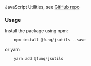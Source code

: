 JavaScript Utilities, see [GitHub repo](https://github.com/funq/jsutils)

### Usage
Install the package using npm:
```js
    npm install @funq/jsutils --save
```
or yarn
```js
    yarn add @funq/jsutils
```